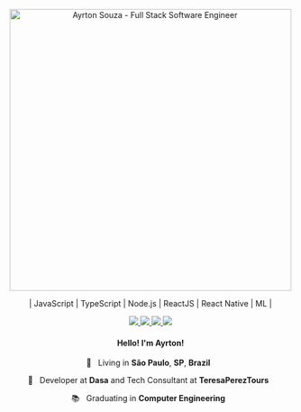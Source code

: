 <p align="center">
  <img src="https://user-images.githubusercontent.com/30063455/88415443-e3ed2b80-cdb4-11ea-965c-84a8a0af04fb.png" width="500"
  alt="Ayrton Souza - Full Stack Software Engineer" />
</p>

<p align="center">| JavaScript | TypeScript | Node.js | ReactJS | React Native | ML |</p>

<p align="center">

  <a href="https://web.whatsapp.com/send?phone=+5511941800859" alt="WhatsApp" target="_blank">
    <img src="https://img.shields.io/badge/-WhatsApp-000000?style=flat-square&logo=WhatsApp&logoColor=white" />
  </a>

  <a href="mailto:ayrtonsouza@icloud.com" alt="iCloud" target="_blank">
    <img src="https://img.shields.io/badge/-iCloud-000000?style=flat-square&logo=apple&logoColor=white" />
  </a>

  <a href="https://www.linkedin.com/in/ayrtonsouza" alt="LinkedIn" target="_blank">
    <img src="https://img.shields.io/badge/-LinkedIn-000000?style=flat-square&logo=Linkedin&logoColor=white" />
  </a>

  <a href="https://github.com/ayrtonbsouza" alt="GitHub" target="_blank">
    <img src="https://img.shields.io/badge/-GitHub-000000?style=flat-square&logo=Github&logoColor=white" />
  </a>

</p>
<h4 align="center">
  Hello! I'm <b>Ayrton</b>!
</h4>
<p align="center">
  📌 &nbsp; Living in <b>São Paulo</b>, <b>SP</b>, <b>Brazil</b> &nbsp;
</p>
<p align="center">
  💼  &nbsp; Developer at <b>Dasa</b> and Tech Consultant at <b>TeresaPerezTours</b>  &nbsp;
<p align="center">
  📚 &nbsp; Graduating in <b>Computer Engineering</b> &nbsp;
</p>

</p>
